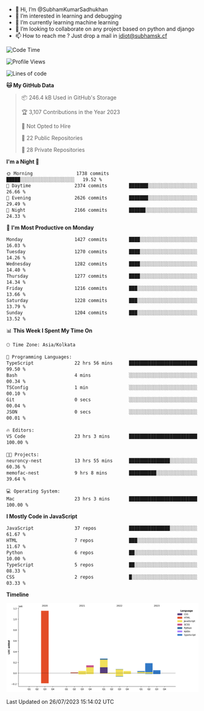 - 👋 Hi, I’m @SubhamKumarSadhukhan
- 👀 I’m interested in learning and debugging
- 🌱 I’m currently learning machine learning
- 💞️ I’m looking to collaborate on any project based on python and django
- 📫 How to reach me ?
      Just drop a mail in idiot@subhamsk.cf

<!---
SubhamKumarSadhukhan/SubhamKumarSadhukhan is a ✨ special ✨ repository because its `README.md` (this file) appears on your GitHub profile.
You can click the Preview link to take a look at your changes.
--->


<!--START_SECTION:waka-->
![Code Time](http://img.shields.io/badge/Code%20Time-1%2C371%20hrs%2010%20mins-blue)

![Profile Views](http://img.shields.io/badge/Profile%20Views-1-blue)

![Lines of code](https://img.shields.io/badge/From%20Hello%20World%20I%27ve%20Written-2.0%20million%20lines%20of%20code-blue)

**🐱 My GitHub Data** 

> 📦 246.4 kB Used in GitHub's Storage 
 > 
> 🏆 3,107 Contributions in the Year 2023
 > 
> 🚫 Not Opted to Hire
 > 
> 📜 22 Public Repositories 
 > 
> 🔑 28 Private Repositories 
 > 
**I'm a Night 🦉** 

```text
🌞 Morning                1738 commits        █████░░░░░░░░░░░░░░░░░░░░   19.52 % 
🌆 Daytime                2374 commits        ███████░░░░░░░░░░░░░░░░░░   26.66 % 
🌃 Evening                2626 commits        ███████░░░░░░░░░░░░░░░░░░   29.49 % 
🌙 Night                  2166 commits        ██████░░░░░░░░░░░░░░░░░░░   24.33 % 
```
📅 **I'm Most Productive on Monday** 

```text
Monday                   1427 commits        ████░░░░░░░░░░░░░░░░░░░░░   16.03 % 
Tuesday                  1270 commits        ████░░░░░░░░░░░░░░░░░░░░░   14.26 % 
Wednesday                1282 commits        ████░░░░░░░░░░░░░░░░░░░░░   14.40 % 
Thursday                 1277 commits        ████░░░░░░░░░░░░░░░░░░░░░   14.34 % 
Friday                   1216 commits        ███░░░░░░░░░░░░░░░░░░░░░░   13.66 % 
Saturday                 1228 commits        ███░░░░░░░░░░░░░░░░░░░░░░   13.79 % 
Sunday                   1204 commits        ███░░░░░░░░░░░░░░░░░░░░░░   13.52 % 
```


📊 **This Week I Spent My Time On** 

```text
🕑︎ Time Zone: Asia/Kolkata

💬 Programming Languages: 
TypeScript               22 hrs 56 mins      █████████████████████████   99.50 % 
Bash                     4 mins              ░░░░░░░░░░░░░░░░░░░░░░░░░   00.34 % 
TSConfig                 1 min               ░░░░░░░░░░░░░░░░░░░░░░░░░   00.10 % 
Git                      0 secs              ░░░░░░░░░░░░░░░░░░░░░░░░░   00.04 % 
JSON                     0 secs              ░░░░░░░░░░░░░░░░░░░░░░░░░   00.01 % 

🔥 Editors: 
VS Code                  23 hrs 3 mins       █████████████████████████   100.00 % 

🐱‍💻 Projects: 
neuroncy-nest            13 hrs 55 mins      ███████████████░░░░░░░░░░   60.36 % 
memofac-nest             9 hrs 8 mins        ██████████░░░░░░░░░░░░░░░   39.64 % 

💻 Operating System: 
Mac                      23 hrs 3 mins       █████████████████████████   100.00 % 
```

**I Mostly Code in JavaScript** 

```text
JavaScript               37 repos            ███████████████░░░░░░░░░░   61.67 % 
HTML                     7 repos             ███░░░░░░░░░░░░░░░░░░░░░░   11.67 % 
Python                   6 repos             ██░░░░░░░░░░░░░░░░░░░░░░░   10.00 % 
TypeScript               5 repos             ██░░░░░░░░░░░░░░░░░░░░░░░   08.33 % 
CSS                      2 repos             █░░░░░░░░░░░░░░░░░░░░░░░░   03.33 % 
```



**Timeline**

![Lines of Code chart](https://raw.githubusercontent.com/SubhamKumarSadhukhan/SubhamKumarSadhukhan/main/assets/bar_graph.png)


 Last Updated on 26/07/2023 15:14:02 UTC
<!--END_SECTION:waka-->

